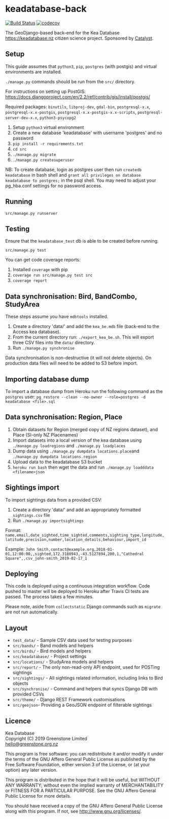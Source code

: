 keadatabase-back
================

[![Build Status](https://travis-ci.org/greenstone/keadatabase-back.svg?branch=master)](https://travis-ci.org/greenstone/keadatabase-back)
[![codecov](https://codecov.io/gh/greenstone/keadatabase-back/branch/master/graph/badge.svg)](https://codecov.io/gh/greenstone/keadatabase-back)

The GeoDjango-based back-end for the Kea Database <https://keadatabase.nz> citizen science project.
Sponsored by [Catalyst](https://catalyst.net.nz).


Setup
-----
This guide assumes that `python3`, `pip`, `postgres` (with postgis) and virtual
environments are installed.

`./manage.py` commands should be run from the `src/` directory.

For instructions on setting up PostGIS:
<https://docs.djangoproject.com/en/2.2/ref/contrib/gis/install/postgis/>

Required packages: `binutils`, `libproj-dev`, `gdal-bin`, `postgresql-x.x`, `postgresql-x.x-postgis`, `postgresql-x.x-postgis-x.x-scripts`, `postgresql-server-dev-x.x`, `python3-psycopg2`

1. Setup `python3` virtual environment
2. Create a new database 'keadatabase' with username 'postgres' and no password
3. `pip install -r requirements.txt`
4. `cd src`
5. `./manage.py migrate`
6. `./manage.py createsuperuser`

NB: To create database, login as postgres user then run `createdb keadatabase` in bash shell and `grant all privileges on database keadatabase to postgres;` in the psql shell. You may need to adjust your pg_hba.conf settings for no password access.


Running
-------
`src/manage.py runserver`


Testing
-------
Ensure that the `keadatabase_test` db is able to be created before running.

`src/manage.py test`

You can get code coverage reports:
1. Installed `coverage` with pip
2. `coverage run src/manage.py test src`
3. `coverage report`


Data synchronisation: Bird, BandCombo, StudyArea
------------------------------------------------
These steps assume you have `mdbtools` installed.
1. Create a directory 'data/' and add the `kea_be.mdb` file (back-end to the Access kea database).
2. From the current directory run: `./export_kea_be.sh`. This will export three CSV files into the `data/` directory.
3. Run `./manage.py synchronise`

Data synchronisation is non-destructive (it will not delete objects). On production data files will need to be added to S3 before import.


Importing database dump
-----------------------
To import a database dump from Heroku run the following command as the `postgres` user:
`pg_restore --clean --no-owner --role=postgres -d keadatabase <file>.sql`


Data synchronisation: Region, Place
-----------------------------------
1. Obtain datasets for Region (merged copy of NZ regions dataset), and Place (SI-only NZ Placenames)
2. Import datasets into a local version of the kea database using `./manage.py loadregions` and `./manage.py loadplaces`
3. Dump data using `./manage.py dumpdata locations.place`and `./manage.py dumpdata locations.region`
4. Upload data to the keadatabase S3 bucket
5. `heroku run bash` then wget the data and run `./manage.py loadddata <filename>json`


Sightings import
----------------
To import sightings data from a provided CSV:
1. Create a directory 'data/' and add an appropriately formatted `sightings.csv` file
2. Run `./manage.py importsightings`

Format:
`name,email,date_sighted,time_sighted,comments,sighting_type,longitude,latitude,precision,number,location_details,behaviour,import_id`

Example:
`John Smith,contact@example.org,2018-01-01,12:00:00,,sighted,172.3188943,-43.5127894,200,1,"Cathedral Square",,csv_john-smith_2019-02-17_1`


Deploying
---------
This code is deployed using a continuous integration workflow. Code pushed to master will be deployed to Heroku after Travis CI tests are passed. The process takes a few minutes.

Please note, aside from `collectstatic` Django commands such as `migrate` are not run automatically.


Layout
------
* `test_data/` - Sample CSV data used for testing purposes
* `src/bands/` - Band models and helpers
* `src/birds/` - Bird models and helpers
* `src/keadatabase/` - Project settings
* `src/locations/` - StudyArea models and helpers
* `src/report/` - The only non-read-only API endpoint, used for POSTing sightings
* `src/sightings/` - All sightings related information, including links to Bird objects
* `src/synchronise/` - Command and helpers that syncs Django DB with provided CSVs
* `src/theme/` - Django REST Framework customisations
* `src/geojson`- Providing a GeoJSON endpoint of filterable sightings


Licence
-------
Kea Database  
Copyright (C) 2019 Greenstone Limited  
<hello@greenstone.org.nz>  

This program is free software: you can redistribute it and/or modify
it under the terms of the GNU Affero General Public License as published by
the Free Software Foundation, either version 3 of the License, or
(at your option) any later version.

This program is distributed in the hope that it will be useful,
but WITHOUT ANY WARRANTY; without even the implied warranty of
MERCHANTABILITY or FITNESS FOR A PARTICULAR PURPOSE.  See the
GNU Affero General Public License for more details.

You should have received a copy of the GNU Affero General Public License
along with this program.  If not, see <http://www.gnu.org/licenses/>.
